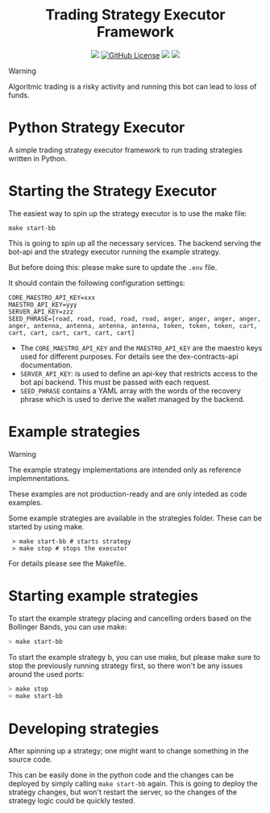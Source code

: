<h1 align="center">Trading Strategy Executor Framework</h1>
<p align="center">
  <a href="https://github.com/geniusyield/strategy-executor/commits/main"><img src="https://img.shields.io/github/commit-activity/m/geniusyield/strategy-executor?style=flat-square&label=Commit%20Activity" /></a>
  <a href="https://github.com/geniusyield/strategy-executor/blob/main/LICENSE"><img alt="GitHub License" src="https://img.shields.io/github/license/geniusyield/strategy-executor?label=License&style=flat-square" /></a>
  <a href="https://twitter.com/GeniusyieldO"><img src="https://img.shields.io/badge/-%40GeniusYieldO-F3F1EF?style=flat-square&logo=twitter&logoColor=1D9BF0" /></a>
  <a href="https://discord.gg/TNHf4fs626"><img src="https://img.shields.io/badge/-Discord-414EEC?style=flat-square&logo=discord&logoColor=white" /></a>
</p>

> [!WARNING]
> Algoritmic trading is a risky activity and running this bot can lead to loss of funds.

# Python Strategy Executor
A simple trading strategy executor framework to run trading strategies written in Python.

# Starting the Strategy Executor

The easiest way to spin up the strategy executor is to use the make file:

```
make start-bb
```

This is going to spin up all the necessary services. The backend serving the bot-api and the strategy executor running the example strategy.

But before doing this: please make sure to update the `.env` file.

It should contain the following configuration settings:

```
CORE_MAESTRO_API_KEY=xxx
MAESTRO_API_KEY=yyy
SERVER_API_KEY=zzz
SEED_PHRASE=[road, road, road, road, road, anger, anger, anger, anger, anger, antenna, antenna, antenna, antenna, token, token, token, cart, cart, cart, cart, cart, cart, cart]
```

- The `CORE_MAESTRO_API_KEY` and the `MAESTRO_API_KEY` are the maestro keys used for different purposes. For details see the dex-contracts-api documentation.
- `SERVER_API_KEY`: is used to define an api-key that restricts access to the bot api backend. This must be passed with each request.
- `SEED_PHRASE` contains a YAML array with the words of the recovery phrase which is used to derive the wallet managed by the backend.

# Example strategies

> [!WARNING]
> The example strategy implementations are intended only as reference implemnentations.
>
> These examples are not production-ready and are only inteded as code examples.

Some example strategies are available in the strategies folder. These can be started by using make.

```
 > make start-bb # starts strategy
 > make stop # stops the executor
```

For details please see the Makefile.

# Starting example strategies

To start the example strategy placing and cancelling orders based on the Bollinger Bands, you can use make:

``` bash
> make start-bb
```

To start the example strategy b, you can use make, but please make sure to stop the previously running strategy first,
so there won't be any issues around the used ports:

``` bash
> make stop
> make start-bb
```

# Developing strategies

After spinning up a strategy; one might want to change something in the source code.

This can be easily done in the python code and the changes can be deployed by simply calling `make start-bb` again. This is going to deploy the strategy changes, but won't restart the server, so the changes of the strategy logic could be quickly tested.